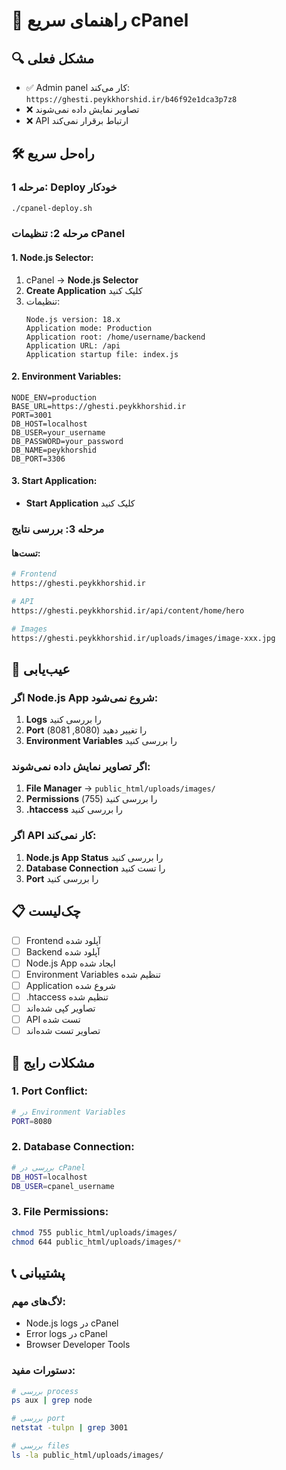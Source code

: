 # 🚀 راهنمای سریع cPanel

## 🔍 مشکل فعلی
- ✅ Admin panel کار می‌کند: `https://ghesti.peykkhorshid.ir/b46f92e1dca3p7z8`
- ❌ تصاویر نمایش داده نمی‌شوند
- ❌ API ارتباط برقرار نمی‌کند

## 🛠️ راه‌حل سریع

### **مرحله 1: Deploy خودکار**
```bash
./cpanel-deploy.sh
```

### **مرحله 2: تنظیمات cPanel**

#### **1. Node.js Selector:**
1. cPanel → **Node.js Selector**
2. **Create Application** کلیک کنید
3. تنظیمات:
   ```
   Node.js version: 18.x
   Application mode: Production
   Application root: /home/username/backend
   Application URL: /api
   Application startup file: index.js
   ```

#### **2. Environment Variables:**
```
NODE_ENV=production
BASE_URL=https://ghesti.peykkhorshid.ir
PORT=3001
DB_HOST=localhost
DB_USER=your_username
DB_PASSWORD=your_password
DB_NAME=peykhorshid
DB_PORT=3306
```

#### **3. Start Application:**
- **Start Application** کلیک کنید

### **مرحله 3: بررسی نتایج**

#### **تست‌ها:**
```bash
# Frontend
https://ghesti.peykkhorshid.ir

# API
https://ghesti.peykkhorshid.ir/api/content/home/hero

# Images
https://ghesti.peykkhorshid.ir/uploads/images/image-xxx.jpg
```

## 🔧 عیب‌یابی

### **اگر Node.js App شروع نمی‌شود:**
1. **Logs** را بررسی کنید
2. **Port** را تغییر دهید (8080, 8081)
3. **Environment Variables** را بررسی کنید

### **اگر تصاویر نمایش داده نمی‌شوند:**
1. **File Manager** → `public_html/uploads/images/`
2. **Permissions** را بررسی کنید (755)
3. **.htaccess** را بررسی کنید

### **اگر API کار نمی‌کند:**
1. **Node.js App Status** را بررسی کنید
2. **Database Connection** را تست کنید
3. **Port** را بررسی کنید

## 📋 چک‌لیست

- [ ] Frontend آپلود شده
- [ ] Backend آپلود شده
- [ ] Node.js App ایجاد شده
- [ ] Environment Variables تنظیم شده
- [ ] Application شروع شده
- [ ] .htaccess تنظیم شده
- [ ] تصاویر کپی شده‌اند
- [ ] API تست شده
- [ ] تصاویر تست شده‌اند

## 🚨 مشکلات رایج

### **1. Port Conflict:**
```bash
# در Environment Variables
PORT=8080
```

### **2. Database Connection:**
```bash
# بررسی در cPanel
DB_HOST=localhost
DB_USER=cpanel_username
```

### **3. File Permissions:**
```bash
chmod 755 public_html/uploads/images/
chmod 644 public_html/uploads/images/*
```

## 📞 پشتیبانی

### **لاگ‌های مهم:**
- Node.js logs در cPanel
- Error logs در cPanel
- Browser Developer Tools

### **دستورات مفید:**
```bash
# بررسی process
ps aux | grep node

# بررسی port
netstat -tulpn | grep 3001

# بررسی files
ls -la public_html/uploads/images/
```
